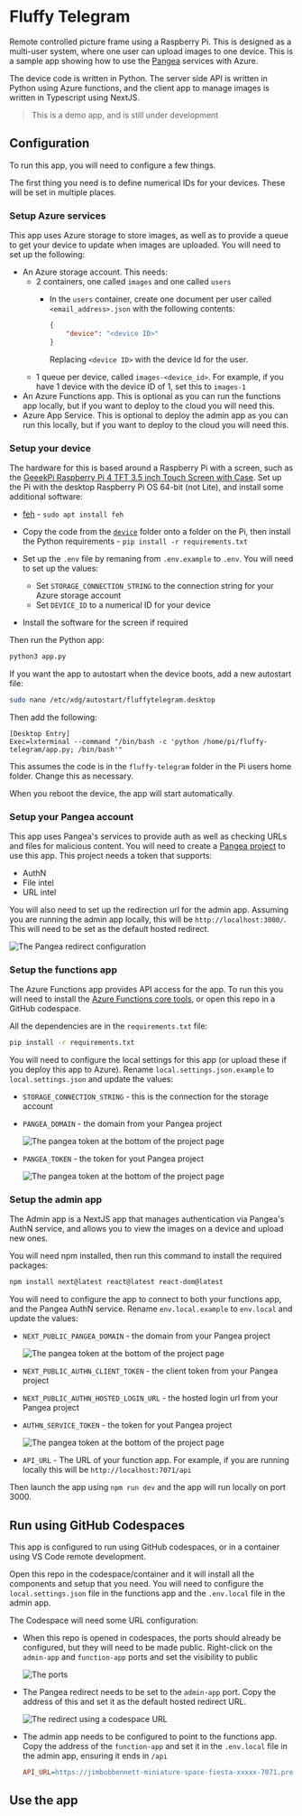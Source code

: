 # Fluffy Telegram

Remote controlled picture frame using a Raspberry Pi. This is designed as a multi-user system, where one user can upload images to one device. This is a sample app showing how to use the [Pangea](https://pangea.cloud) services with Azure.

The device code is written in Python. The server side API is written in Python using Azure functions, and the client app to manage images is written in Typescript using NextJS.

> This is a demo app, and is still under development

## Configuration

To run this app, you will need to configure a few things.

The first thing you need is to define numerical IDs for your devices. These will be set in multiple places.

### Setup Azure services

This app uses Azure storage to store images, as well as to provide a queue to get your device to update when images are uploaded. You will need to set up the following:

- An Azure storage account. This needs:
    - 2 containers, one called `images` and one called `users`
        - In the `users` container, create one document per user called `<email_address>.json` with the following contents:
            ```json
            {
                "device": "<device ID>"
            }
            ```

            Replacing `<device ID>` with the device Id for the user.
    - 1 queue per device, called `images-<device_id>`. For example, if you have 1 device with the device ID of 1, set this to `images-1`
- An Azure Functions app. This is optional as you can run the functions app locally, but if you want to deploy to the cloud you will need this.
- Azure App Service. This is optional to deploy the admin app as you can run this locally, but if you want to deploy to the cloud you will need this.

### Setup your device

The hardware for this is based around a Raspberry Pi with a screen, such as the [GeeekPi Raspberry Pi 4 TFT 3.5 inch Touch Screen with Case](https://amzn.to/42eNtfW). Set up the Pi with the desktop Raspberry Pi OS 64-bit (not Lite), and install some additional software:

- [feh](http://feh.finalrewind.org) - `sudo apt install feh`
- Copy the code from the [`device`](./device) folder onto a folder on the Pi, then install the Python requirements - `pip install -r requirements.txt`
- Set up the `.env` file by remaning from `.env.example` to `.env`. You will need to set up the values:

    - Set `STORAGE_CONNECTION_STRING` to the connection string for your Azure storage account
    - Set `DEVICE_ID` to a numerical ID for your device

- Install the software for the screen if required

Then run the Python app:

```bash
python3 app.py
```

If you want the app to autostart when the device boots, add a new autostart file:

```bash
sudo nano /etc/xdg/autostart/fluffytelegram.desktop
```

Then add the following:

```text
[Desktop Entry]
Exec=lxterminal --command "/bin/bash -c 'python /home/pi/fluffy-telegram/app.py; /bin/bash'"
```

This assumes the code is in the `fluffy-telegram` folder in the Pi users home folder. Change this as necessary.

When you reboot the device, the app will start automatically.

### Setup your Pangea account

This app uses Pangea's services to provide auth as well as checking URLs and files for malicious content. You will need to create a [Pangea project](https://pangea.cloud) to use this app. This project needs a token that supports:

- AuthN
- File intel
- URL intel

You will also need to set up the redirection url for the admin app. Assuming you are running the admin app locally, this will be `http://localhost:3000/`. This will need to be set as the default hosted redirect.

![The Pangea redirect configuration](/img/pangea-redirect.png)

### Setup the functions app

The Azure Functions app provides API access for the app. To run this you will need to install the [Azure Functions core tools](https://learn.microsoft.com/azure/azure-functions/functions-run-local), or open this repo in a GitHub codespace.

All the dependencies are in the `requirements.txt` file:

```bash
pip install -r requirements.txt
```

You will need to configure the local settings for this app (or upload these if you deploy this app to Azure). Rename `local.settings.json.example` to `local.settings.json` and update the values:

- `STORAGE_CONNECTION_STRING` - this is the connection for the storage account
- `PANGEA_DOMAIN` - the domain from your Pangea project

    ![The pangea token at the bottom of the project page](img/pangea-config.png)

- `PANGEA_TOKEN` - the token for yout Pangea project

    ![The pangea token at the bottom of the project page](img/pangea-token.png)

### Setup the admin app

The Admin app is a NextJS app that manages authentication via Pangea's AuthN service, and allows you to view the images on a device and upload new ones.

You will need npm installed, then run this command to install the required packages:

```bash
npm install next@latest react@latest react-dom@latest
```

You will need to configure the app to connect to both your functions app, and the Pangea AuthN service. Rename `env.local.example` to `env.local` and update the values:

- `NEXT_PUBLIC_PANGEA_DOMAIN` - the domain from your Pangea project

    ![The pangea token at the bottom of the project page](img/pangea-config.png)

- `NEXT_PUBLIC_AUTHN_CLIENT_TOKEN` - the client token from your Pangea project
- `NEXT_PUBLIC_AUTHN_HOSTED_LOGIN_URL` - the hosted login url from your Pangea project

- `AUTHN_SERVICE_TOKEN` - the token for yout Pangea project

    ![The pangea token at the bottom of the project page](img/pangea-token.png)

- `API_URL` - The URL of your function app. For example, if you are running locally this will be `http://localhost:7071/api`

Then launch the app using `npm run dev` and the app will run locally on port 3000.

## Run using GitHub Codespaces

This app is configured to run using GitHub codespaces, or in a container using VS Code remote development.

Open this repo in the codespace/container and it will install all the components and setup that you need. You will need to configure the `local.settings.json` file in the functions app and the `.env.local` file in the admin app.

The Codespace will need some URL configuration:

- When this repo is opened in codespaces, the ports should already be configured, but they will need to be made public. Right-click on the `admin-app` and `function-app` ports and set the visibility to public

    ![The ports](./img/public-ports.png)

- The Pangea redirect needs to be set to the `admin-app` port. Copy the address of this and set it as the default hosted redirect URL.

    ![The redirect using a codespace URL](/img/pangea-redirect-codespace.png)

- The admin app needs to be configured to point to the functions app. Copy the address of the `function-app` and set it in the `.env.local` file in the admin app, ensuring it ends in `/api`

    ```ini
    API_URL=https://jimbobbennett-miniature-space-fiesta-xxxxx-7071.preview.app.github.dev/api/
    ```

## Use the app